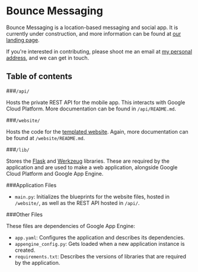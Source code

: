 Bounce Messaging
================

Bounce Messaging is a location-based messaging and social app. It is currently under construction, and more information can be found at [our landing page](http://getbounce.io/).

If you're interested in contributing, please shoot me an email at [my personal address](mailto:stevenschmatz@gmail.com), and we can get in touch.

Table of contents
-----------------

###`/api/`

Hosts the private REST API for the mobile app. This interacts with Google Cloud Platform. More documentation can be found in `/api/README.md`.

###`/website/`

Hosts the code for the [templated website](http://getbounce.io/). Again, more documentation can be found at `/website/README.md`.

###`/lib/`

Stores the [Flask](http://flask.pocoo.org/) and [Werkzeug](http://werkzeug.pocoo.org/) libraries. These are required by the application and are used to make a web application, alongside Google Cloud Platform and Google App Engine. 

###Application Files

* `main.py`: Initializes the blueprints for the website files, hosted in `/website/`, as well as the REST API hosted in `/api/`.

###Other Files

These files are dependencies of Google App Engine:

* `app.yaml`: Configures the application and describes its dependencies.
* `appengine_config.py`: Gets loaded when a new application instance is created.
* `requirements.txt`: Describes the versions of libraries that are required by the application.